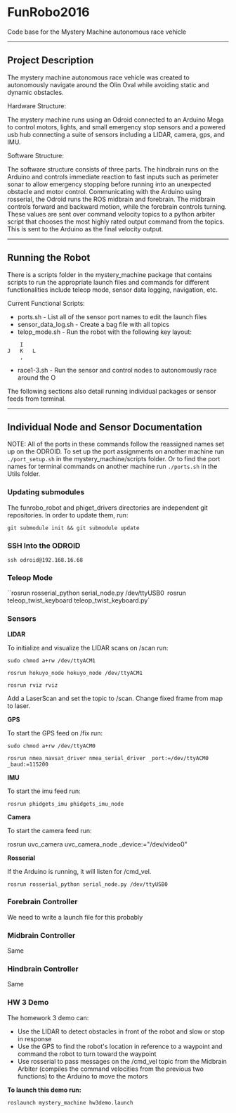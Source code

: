# FunRobo2016
Code base for the Mystery Machine autonomous race vehicle

---

## Project Description
The mystery machine autonomous race vehicle was created to autonomously navigate around the Olin Oval while avoiding static and dynamic obstacles.

Hardware Structure:

The mystery machine runs using an Odroid connected to an Arduino Mega to control motors, lights, and small emergency stop sensors and a powered usb hub connecting a suite of sensors including a LIDAR, camera, gps, and IMU.

Software Structure:

The software structure consists of three parts.  The hindbrain runs on the Arduino and controls immediate reaction to fast inputs such as perimeter sonar to allow emergency stopping before running into an unexpected obstacle and motor control.  Communicating with the Arduino using rosserial, the Odroid runs the ROS midbrain and forebrain.  The midbrain controls forward and backward motion, while the forebrain controls turning.  These values are sent over command velocity topics to a python arbiter script that chooses the most highly rated output command from the topics.  This is sent to the Arduino as the final velocity output.

---

## Running the Robot
There is a scripts folder in the mystery_machine package that contains scripts to run the appropriate launch files and commands for different functionalities include teleop mode, sensor data logging, navigation, etc. 

Current Functional Scripts:

* ports.sh - List all of the sensor port names to edit the launch files
* sensor_data_log.sh - Create a bag file with all topics
* telop_mode.sh - Run the robot with the following key layout:

```
	I
J	K 	L
	,

```
* race1-3.sh - Run the sensor and control nodes to autonomously race around the O

The following sections also detail running individual packages or sensor feeds from terminal.

---

## Individual Node and Sensor Documentation

NOTE: All of the ports in these commands follow the reassigned names set up on the ODROID.  To set up the port assignments on another machine run `./port_setup.sh` in the mystery_machine/scripts folder. Or to find the port names for terminal commands on another machine run `./ports.sh` in the Utils folder.

### Updating submodules

The funrobo_robot and phiget_drivers directories are independent git repositories. In order to update them, run:

`git submodule init && git submodule update`

### SSH Into the ODROID

`ssh odroid@192.168.16.68`

### Teleop Mode

``rosrun rosserial_python serial_node.py /dev/ttyUSB0`
`rosrun teleop_twist_keyboard teleop_twist_keyboard.py`

### Sensors

**LIDAR**

To initialize and visualize the LIDAR scans on /scan run:

`sudo chmod a+rw /dev/ttyACM1`

`rosrun hokuyo_node hokuyo_node /dev/ttyACM1`

`rosrun rviz rviz`

Add a LaserScan and set the topic to /scan.  Change fixed frame from map to laser.

**GPS**

To start the GPS feed on /fix run:

`sudo chmod a+rw /dev/ttyACM0`

`rosrun nmea_navsat_driver nmea_serial_driver _port:=/dev/ttyACM0 _baud:=115200`

**IMU**

To start the imu feed run:

`rosrun phidgets_imu phidgets_imu_node`

**Camera**

To start the camera feed run:

rosrun uvc_camera uvc_camera_node _device:="/dev/video0"

**Rosserial**

If the Arduino is running, it will listen for /cmd_vel.

`rosrun rosserial_python serial_node.py /dev/ttyUSB0`

### Forebrain Controller
We need to write a launch file for this probably

### Midbrain Controller
Same

### Hindbrain Controller
Same

### HW 3 Demo

The homework 3 demo can:

* Use the LIDAR to detect obstacles in front of the robot and slow or stop in response
* Use the GPS to find the robot's location in reference to a waypoint and command the robot to turn toward the waypoint
* Use rosserial to pass messages on the /cmd_vel topic from the Midbrain Arbiter (compiles the command velocities from the previous two functions) to the Arduino to move the motors

**To launch this demo run:**

`roslaunch mystery_machine hw3demo.launch`